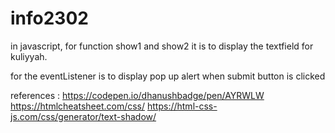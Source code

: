 # info2302
in javascript, for function show1 and show2 it is to display the textfield for kuliyyah.

for the eventListener is to display pop up alert when submit button is clicked


references : 
https://codepen.io/dhanushbadge/pen/AYRWLW
https://htmlcheatsheet.com/css/
https://html-css-js.com/css/generator/text-shadow/
